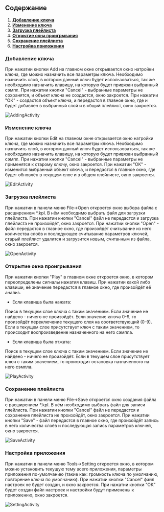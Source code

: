 ## Содержание
1. **[Добавление ключа](#addingActivity)**
2. **[Изменение ключа](#editingActivity)**
3. **[Загрузка плейлиста](#openActivity)**
4. **[Открытие окна проигрывания](#playActivity)**
5. **[Сохранение плейлиста](#saveActivity)**
6. **[Настройка приложения](#settingActivity)**

<a name="addingActivity"></a>
### Добавление ключа
При нажатии кнопки Add на главном окне открывается окно натройки ключа, где можно назначить все параметры ключа. Необходимо назначить слой, в котором данный ключ будет использоваться, так же необходимо назначить клавишу, на которую будет привязан выбранный сэмпл. При нажатии кнопки "Cancel" - выбранные параметры не сохранятся, и объект ключа не создастся, окно закроется. При нажатии "OK" - создастся объект ключа, и передастся в главное окно, где и будет добавлен в выбранный слой и в общий плейлист, окно закроется. 

![AddingActivity](https://fyodorovaleksej.github.io/KeyPlayer/projectDocumentation/UMLDiagrams/Activity/AddingKeyActivity.jpg)

<a name="editingActivity"></a>
### Изменение ключа
При нажатии кнопки Edit на главном окне открывается окно натройки ключа, где можно назначить все параметры ключа. Необходимо назначить слой, в котором данный ключ будет использоваться, так же необходимо назначить клавишу, на которую будет привязан выбранный сэмпл. При нажатии кнопки "Cancel" - выбранные параметры не применятся к старому ключу, окно закроется. При нажатии "OK" - изменится выбранный объект ключа, и передастся в главное окно, где будет обновлён в текущем слое и в общем плейлисте, окно закроется.

![EditActivity](https://fyodorovaleksej.github.io/KeyPlayer/projectDocumentation/UMLDiagrams/Activity/EditingKeyActivity.jpg)

<a name="openActivity"></a>
### Загрузка плейлиста
При нажатии в панели меню File->Open откроется окно выбора файла с расширением *.kpl. В нём необходимо выбрать файл для загрузки плейлиста. При нажатии кнопки "Cancel" файл не передастся и загрузка плейлиста не произойдёт, окно закроется. При нажатии кнопки "Open" - файл передастся в главное окно, где произойдёт считывание из него количества слоёв и последующее считывание параметров ключей, старый плейлист удалится и загрузится новым, считанным из файла, окно закроется.  

![OpenActivity](https://fyodorovaleksej.github.io/KeyPlayer/projectDocumentation/UMLDiagrams/Activity/OpenPlayListActivity.jpg)

<a name="playActivity"></a>
### Открытие окна проигрывания
При нажатии кнопки "Play" в главном окне откроется окно, в котором переопределены сигналы нажатия клавиш. При нажатии какой либо клавиши, её значение передастся в главное окно, где произойдёт её анализ.
 
 - Если клавиша была нажата:

Поиск в текущем слое ключа с таким значением. Если значение не найдено - ничего не произойдёт. Если значение ключа 0-9, то произойдёт переключение текущего слоя на соответствующий (0-9). Если в текущем слое присутствует ключ с таким значением, то происходит воспроизведение назначенного на него сэмпла.

 - Если клавиша была отжата:
 
 Поиск в текущем слое ключа с таким значением. Если значение не найдено - ничего не произойдёт. Если в текущем слое присутствует ключ с таким значением, то происходит остановка назначенного на него сэмпла.  
 
 ![PlayActivity](https://fyodorovaleksej.github.io/KeyPlayer/projectDocumentation/UMLDiagrams/Activity/PlayActivity.jpg)
 
<a name="saveActivity"></a>
### Сохранение плейлиста
При нажатии в панели меню File->Save откроется окно создания файла с расширением *.kpl. В нём необходимо выбрать файл для записи плейлиста. При нажатии кнопки "Cancel" файл не передастся и сохранение плейлиста не произойдёт, окно закроется. При нажатии кнопки "Save" - файл передастся в главное окно, где произойдёт запись в него количества слоёв и последующая запись параметров ключей, окно закроется.

![SaveActivity](https://fyodorovaleksej.github.io/KeyPlayer/projectDocumentation/UMLDiagrams/Activity/SavePlaylistActivity.jpg)

<a name="settingActivity"></a>
### Настройка приложения
При нажатии в панели меню Tools->Setting откроется окно, в котором можно установить текущую тему всего приложения, параметры приложения по-умолчанию (такие как: громкость ключа по умолчанию, повторение ключа по умолчанию). При нажатии кнопки "Cancel" файл настроек не будет создан, и окно закроется. При нажатии кнопки "OK" будет создан файл настроек и настройки будут применены к приложению, окно закроется.

![SettingActivity](https://fyodorovaleksej.github.io/KeyPlayer/projectDocumentation/UMLDiagrams/Activity/SettingsApplicationActivity.jpg)
